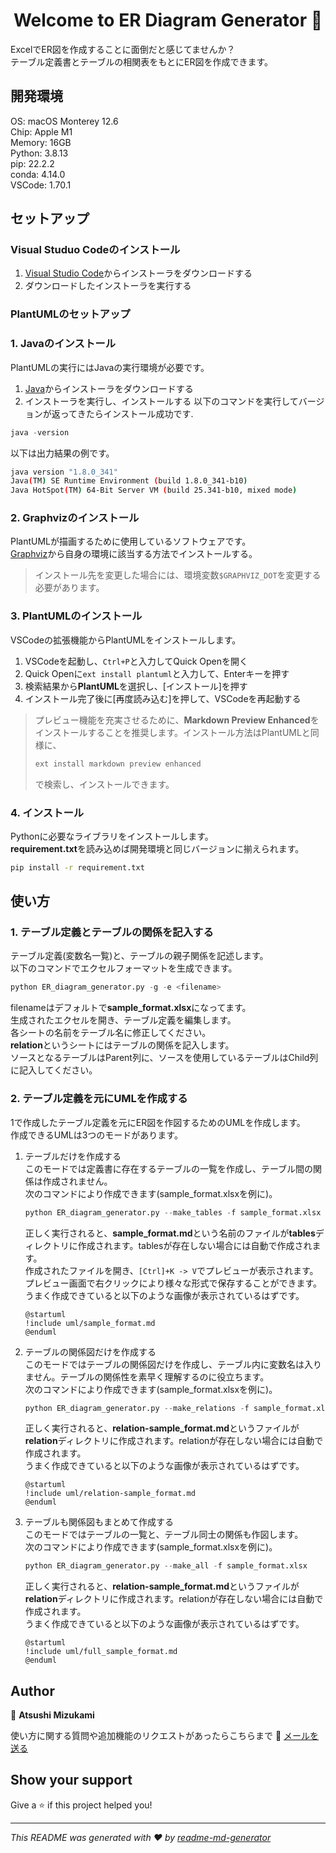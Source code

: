 <h1 align="center">Welcome to ER Diagram Generator 👋</h1>
<p>
</p>

ExcelでER図を作成することに面倒だと感じてませんか？  
テーブル定義書とテーブルの相関表をもとにER図を作成できます。

## 開発環境
OS: macOS Monterey 12.6  
Chip: Apple M1  
Memory: 16GB  
Python: 3.8.13  
pip: 22.2.2  
conda: 4.14.0  
VSCode: 1.70.1

## セットアップ
### Visual Studuo Codeのインストール
1. [Visual Studio Code](https://code.visualstudio.com "VS Code")からインストーラをダウンロードする
2. ダウンロードしたインストーラを実行する

### PlantUMLのセットアップ
### 1. Javaのインストール
PlantUMLの実行にはJavaの実行環境が必要です。
1. [Java](https://www.java.com/ja/ "Java install page")からインストーラをダウンロードする
2. インストーラを実行し、インストールする
以下のコマンドを実行してバージョンが返ってきたらインストール成功です.
```java
java -version
```

以下は出力結果の例です。
```sh
java version "1.8.0_341"
Java(TM) SE Runtime Environment (build 1.8.0_341-b10)
Java HotSpot(TM) 64-Bit Server VM (build 25.341-b10, mixed mode)
```

### 2. Graphvizのインストール
PlantUMLが描画するために使用しているソフトウェアです。  
[Graphviz](http://www.graphviz.org/download/ "Graphviz Download")から自身の環境に該当する方法でインストールする。
> インストール先を変更した場合には、環境変数`$GRAPHVIZ_DOT`を変更する必要があります。

### 3. PlantUMLのインストール
VSCodeの拡張機能からPlantUMLをインストールします。
1. VSCodeを起動し、`Ctrl+P`と入力してQuick Openを開く
2. Quick Openに`ext install plantuml`と入力して、Enterキーを押す
3. 検索結果から**PlantUML**を選択し、[インストール]を押す
4. インストール完了後に[再度読み込む]を押して、VSCodeを再起動する
> プレビュー機能を充実させるために、**Markdown Preview Enhanced**をインストールすることを推奨します。インストール方法はPlantUMLと同様に、
> ```sh
> ext install markdown preview enhanced
> ```
> で検索し、インストールできます。


### 4. インストール
Pythonに必要なライブラリをインストールします。  
**requirement.txt**を読み込めば開発環境と同じバージョンに揃えられます。
```sh
pip install -r requirement.txt
```

## 使い方
### 1. テーブル定義とテーブルの関係を記入する
テーブル定義(変数名一覧)と、テーブルの親子関係を記述します。  
以下のコマンドでエクセルフォーマットを生成できます。
```python
python ER_diagram_generator.py -g -e <filename>
```
filenameはデフォルトで**sample_format.xlsx**になってます。  
生成されたエクセルを開き、テーブル定義を編集します。  
各シートの名前をテーブル名に修正してください。  
**relation**というシートにはテーブルの関係を記入します。  
ソースとなるテーブルはParent列に、ソースを使用しているテーブルはChild列に記入してください。

### 2. テーブル定義を元にUMLを作成する
1で作成したテーブル定義を元にER図を作図するためのUMLを作成します。  
作成できるUMLは3つのモードがあります。
1. テーブルだけを作成する  
    このモードでは定義書に存在するテーブルの一覧を作成し、テーブル間の関係は作成されません。  
    次のコマンドにより作成できます(sample_format.xlsxを例に)。
    ```python
    python ER_diagram_generator.py --make_tables -f sample_format.xlsx
    ```
    正しく実行されると、**sample_format.md**という名前のファイルが**tables**ディレクトリに作成されます。tablesが存在しない場合には自動で作成されます。  
    作成されたファイルを開き、`[Ctrl]+K -> V`でプレビューが表示されます。プレビュー画面で右クリックにより様々な形式で保存することができます。  
    うまく作成できていると以下のような画像が表示されているはずです。
    ```plantuml
    @startuml
    !include uml/sample_format.md
    @enduml
    ```

2. テーブルの関係図だけを作成する  
    このモードではテーブルの関係図だけを作成し、テーブル内に変数名は入りません。テーブルの関係性を素早く理解するのに役立ちます。  
    次のコマンドにより作成できます(sample_format.xlsxを例に)。
    ```python
    python ER_diagram_generator.py --make_relations -f sample_format.xlsx
    ```
    正しく実行されると、**relation-sample_format.md**というファイルが**relation**ディレクトリに作成されます。relationが存在しない場合には自動で作成されます。  
    うまく作成できていると以下のような画像が表示されているはずです。
    ```plantuml
    @startuml
    !include uml/relation-sample_format.md
    @enduml
    ```

3. テーブルも関係図もまとめて作成する  
    このモードではテーブルの一覧と、テーブル同士の関係も作図します。  
    次のコマンドにより作成できます(sample_format.xlsxを例に)。
    ```python
    python ER_diagram_generator.py --make_all -f sample_format.xlsx
    ```
    正しく実行されると、**relation-sample_format.md**というファイルが**relation**ディレクトリに作成されます。relationが存在しない場合には自動で作成されます。  
    うまく作成できていると以下のような画像が表示されているはずです。
    ```plantuml
    @startuml
    !include uml/full_sample_format.md
    @enduml
    ```


## Author

👤 **Atsushi Mizukami**

使い方に関する質問や追加機能のリクエストがあったらこちらまで
:email: [メールを送る](mailto:a.mizukami.0507@gmail.com)

## Show your support

Give a ⭐️ if this project helped you!

***
_This README was generated with ❤️ by [readme-md-generator](https://github.com/kefranabg/readme-md-generator)_